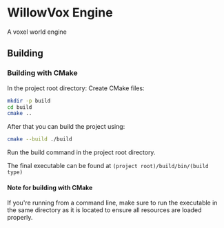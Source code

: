 # WillowVox Engine
A voxel world engine

## Building

### Building with CMake
In the project root directory:
Create CMake files:
```sh
mkdir -p build
cd build
cmake ..
```
After that you can build the project using:
```sh
cmake --build ./build
```
Run the build command in the project root directory.

The final executable can be found at `(project root)/build/bin/(build type)`

#### Note for building with CMake
If you're running from a command line, make sure to run
the executable in the same directory as it is located
to ensure all resources are loaded properly.

